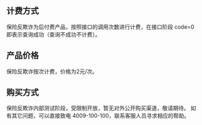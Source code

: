 ## 计费方式
保险反欺诈为后付费产品，按照接口的调用次数进行计费，在接口阶段 code=0 即表示查询成功（查询不成功不计费）。
## 产品价格
保险反欺诈按次计费，价格为2元/次。
## 购买方式
保险反欺诈内部测试阶段，受限制开放，暂无对外公开购买渠道，敬请期待。
如有其它问题，可以直接致电 4009-100-100，联系客服人员寻求相应的帮助。
